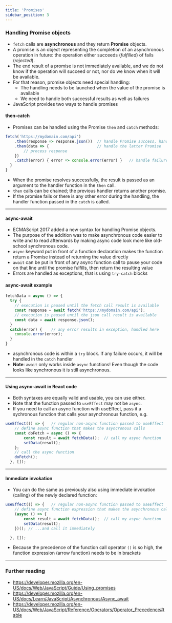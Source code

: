 ```yaml
---
title: 'Promises'
sidebar_position: 3
---
```

### Handling Promise objects
- `fetch` calls are **asynchronous** and they return **Promise** objects.
- A promise is an object representing the completion of an asynchronous operation in future: the operation either succeeds (_fulfilled_) of fails (_rejected_).
- The end result of a promise is not immediately available, and we do not know if the operation will succeed or not, nor do we know when it will be available. 
- For that reason, promise objects need special handling:
    - The handling needs to be launched when the value of the promise is available
    - We need to handle both successful results as well as failures
-  JavaScript provides two ways to handle promises

#### then-catch
- Promises can be handled using the Promise `then` and `catch` methods:
```js
fetch('https://mydomain.com/api')
    .then(response => response.json())  // handle Promise success, handling returns Promise
    .then(data => {                     // handle the latter Promise
        // process response
    })
    .catch(error) { error => console.error(error) }   // handle failures
  }
}
```
- When the promise resolves successfully, the result is passed as an argument to the handler function in the `then` call.
- `then` calls can be chained; the previous handler returns another promise.
- If the promise fails or there is any other error during the handling, the handler function passed in the `catch` is called.
---
#### async-await
- ECMAScript 2017 added a new syntax for handling Promise objects. 
- The purpose of the addition was to make asynchronous code easier to write and to read afterwards by making async code look more like old-school synchronous code.
- `async` keyword put in front of a function declaration makes the function return a Promise instead of returning the value directly 
- `await` can be put in front of any async function call to pause your code on that line until the promise fulfills, then return the resulting value
- Errors are handled as exceptions, that is using `try-catch` blocks

#### async-await example
```js
fetchData = async () => {
  try {
    // execution is paused until the fetch call result is available
    const response = await fetch('https://mydomain.com/api');
    // execution is paused until the json call result is available
    const data = await response.json();
  }
  catch(error) {    // any error results in exception, handled here
    console.error(error);
  }
}
```
- asynchronous code is within a `try` block. If any failure occurs, it will be handled in the `catch` handler
- __Note__: `await` only works inside `async` functions! Even though the code looks like synchronous it is still asynchronous.
---
#### Using async-await in React code
- Both syntaxes are equally valid and usable, you can use either.
- Note that the function passed to `useEffect` may not be `async`. 
- If you need to call an async function with useEffect, pass it a sychronous function that calls your asynchronous function, e.g.
```js
useEffect(() => {   // regular non-async function passed to useEffect
    // define async function that makes the asyncronous calls
    const doFetch = async () => {   
        const result = await fetchData();  // call my async function 
        setData(result);
    };
    // call the async function
    doFetch();
  }, []);
```
---
#### Immediate invokation
- You can do the same as previously also using immediate invokation (calling) of the newly declared function:

```js
useEffect(() => {   // regular non-async function passed to useEffect
    // define async function expression that makes the asynchronous calls...
    (async () => {   
        const result = await fetchData();  // call my async function 
        setData(result);
    })(); // ...and call it immediately

  }, []);
```
- Because the precedence of the function call operator `()` is so high, the function expression (arrow function) needs to be in brackets
---
### Further reading
- https://developer.mozilla.org/en-US/docs/Web/JavaScript/Guide/Using_promises
- https://developer.mozilla.org/en-US/docs/Learn/JavaScript/Asynchronous/Async_await
- https://developer.mozilla.org/en-US/docs/Web/JavaScript/Reference/Operators/Operator_Precedence#table